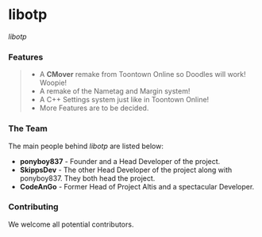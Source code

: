 libotp
===========
_libotp_ 

### Features ###
> * A **CMover** remake from Toontown Online so Doodles will work! Woopie! 
> * A remake of the Nametag and Margin system!
> * A C++ Settings system just like in Toontown Online!
> * More Features are to be decided.

### The Team ###
The main people behind _libotp_ are listed below:
* **ponyboy837** - Founder and a Head Developer of the project. 
* **SkippsDev** - The other Head Developer of the project along with ponyboy837. They both head the project. 
* **CodeAnGo** - Former Head of Project Altis and a spectacular Developer. 

### Contributing ###
We welcome all potential contributors.
